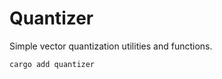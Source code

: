 # Quantizer

Simple vector quantization utilities and functions.

```shell
cargo add quantizer
```

